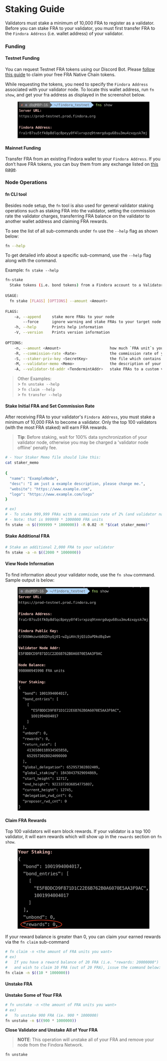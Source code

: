 # Staking Guide



Validators must stake a minimum of 10,000 FRA to register as a validator. Before you can stake FRA to your validator, you must first transfer FRA to the `Findora Address` (i.e. wallet address) of your validator.

### Funding[​](https://wiki.findora.org/docs/validators/staking-guide#funding) <a href="#funding" id="funding"></a>

#### Testnet Funding[​](https://wiki.findora.org/docs/validators/staking-guide#testnet-funding) <a href="#testnet-funding" id="testnet-funding"></a>

You can request Testnet FRA tokens using our Discord Bot. Please [follow this guide](../general-users/get-fra/request-testnet-fra.md) to claim your free FRA Native Chain tokens.

While requesting the tokens, you need to specify the `Findora Address` associated with your validator node. To locate this wallet address, run `fn show`, and get your fra address as displayed in the screenshot below.

<figure><img src="../.gitbook/assets/image (1) (4) (2).png" alt=""><figcaption></figcaption></figure>

#### Mainnet Funding[​](https://wiki.findora.org/docs/validators/staking-guide#mainnet-funding) <a href="#mainnet-funding" id="mainnet-funding"></a>

Transfer FRA from an existing Findora wallet to your `Findora Address`. If you don’t have FRA tokens, you can buy them from any exchange listed on [this page](https://coinmarketcap.com/currencies/findora/markets/).

### Node Operations[​](https://wiki.findora.org/docs/validators/staking-guide#node-operations) <a href="#node-operations" id="node-operations"></a>

#### fn CLI tool[​](https://wiki.findora.org/docs/validators/staking-guide#fn-cli-tool) <a href="#fn-cli-tool" id="fn-cli-tool"></a>

Besides node setup, the `fn` tool is also used for general validator staking operations such as staking FRA into the validator, setting the commission rate the validator charges, transferring FRA balance on the validator to another wallet address and claiming FRA rewards.

To see the list of all sub-commands under `fn` use the `--help` flag as shown below:

```bash
fn --help
```

To get detailed info about a specific sub-command, use the `--help` flag along with the command.

Example: `fn stake --help`

```bash
fn-stake
  Stake tokens (i.e. bond tokens) from a Findora account to a Validator

USAGE:
  fn stake [FLAGS] [OPTIONS] --amount <Amount>

FLAGS:
    -a, --append     stake more FRAs to your node
        --force      ignore warning and stake FRAs to your target node
    -h, --help       Prints help information
    -V, --version    Prints version information

OPTIONS:
    -n, --amount <Amount>                      how much `FRA unit`s you want to stake
    -R, --commission-rate <Rate>               the commission rate of your node, a float number from 0.0 to 1.0
    -S, --staker-priv-key <SecretKey>          the file which contains private key (in base64 format) of proposer
    -M, --validator-memo <Memo>                the description of your node, optional
    -A, --validator-td-addr <TendermintAddr>   stake FRAs to a custom validator
```

> Other Examples:\
> \> `fn unstake --help`\
> \> `fn claim --help`\
> \> `fn transfer --help`

#### Stake Initial FRA and Set Commission Rate[​](https://wiki.findora.org/docs/validators/staking-guide#stake-initial-fra-and-set-commission-rate) <a href="#stake-initial-fra-and-set-commission-rate" id="stake-initial-fra-and-set-commission-rate"></a>

After receiving FRA to your validator's `Findora Address`, you must stake a minimum of 10,000 FRA to become a validator. Only the top 100 validators (with the most FRA staked) will earn FRA rewards.

> **Tip**: Before staking, wait for 100% data synchronization of your validator node, otherwise you may be charged a 'validator node offline' penatly fee.

```bash
# - Your Staker Memo file should like this:
cat staker_memo

{
  "name": "ExampleNode",
  "desc": "I am just a example description, please change me.",
  "website": "https://www.example.com",
  "logo": "https://www.example.com/logo"
}
```

```bash
# ex)
# - To stake 999,999 FRAs with a commision rate of 2% (and validator name of Validator_Pool_A)
# - Note: that is 999999 * 1000000 FRA units
fn stake -n $((999999 * 1000000)) -R 0.02 -M "$(cat staker_memo)"
```

#### Stake Additional FRA[​](https://wiki.findora.org/docs/validators/staking-guide#stake-additional-fra) <a href="#stake-additional-fra" id="stake-additional-fra"></a>

```bash
# Stake an additional 2,000 FRA to your validator
fn stake -a -n $((2000 * 1000000))
```

#### View Node Information[​](https://wiki.findora.org/docs/validators/staking-guide#view-node-information) <a href="#view-node-information" id="view-node-information"></a>

To find information about your validator node, use the `fn show` command. Sample output is below:

<figure><img src="../.gitbook/assets/image (8) (1).png" alt=""><figcaption></figcaption></figure>

#### Claim FRA Rewards[​](https://wiki.findora.org/docs/validators/staking-guide#claim-fra-rewards) <a href="#claim-fra-rewards" id="claim-fra-rewards"></a>

Top 100 validators will earn block rewards. If your validator is a top 100 validator, it will earn rewards which will show up in the `rewards` section on `fn show`.

<figure><img src="../.gitbook/assets/image (14) (1).png" alt=""><figcaption></figcaption></figure>

If your reward balance is greater than 0, you can claim your earned rewards via the `fn claim` sub-command

```bash
# fn claim -n <the amount of FRA units you want>
# ex)
#   If you have a reward balance of 20 FRA (i.e. "rewards: 20000000")
#   and wish to claim 10 FRA (out of 20 FRA), issue the command below:
fn claim -n $((10 * 1000000))
```

#### Unstake FRA[​](https://wiki.findora.org/docs/validators/staking-guide#unstake-fra) <a href="#unstake-fra" id="unstake-fra"></a>

**Unstake Some of Your FRA**[**​**](https://wiki.findora.org/docs/validators/staking-guide#unstake-some-of-your-fra)

```bash
# fn unstake -n <the amount of FRA units you want>
# ex)
#   To unstake 900 FRA (ie. 900 * 1000000)
fn unstake -n $((900 * 1000000))
```

**Close Validator and Unstake All of Your FRA**[**​**](https://wiki.findora.org/docs/validators/staking-guide#close-validator-and-unstake-all-of-your-fra)

> **NOTE**: This operation will unstake all of your FRA and remove your node from the Findora Network.

```bash
fn unstake
```
